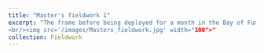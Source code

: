```yaml
---
title: "Master's fieldwork 1"
excerpt: "The frame before being deployed for a month in the Bay of Fundy and the team who help deploy, prepare and build it. Grand Passage, September 2018. (Left to right: Len Zedel, Greg Trowse, Mark Downey, Muriel Dunn and Richard Cheel.)
<br/><img src='/images/Masters_fieldwork.jpg' width="100">"
collection: Fieldwork
---
```



